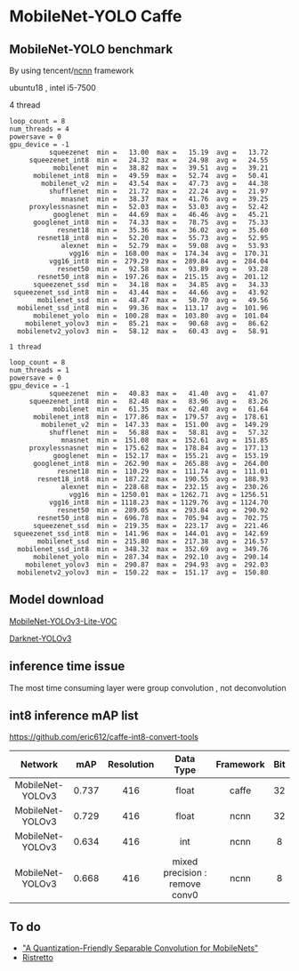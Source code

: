 # MobileNet-YOLO Caffe

## MobileNet-YOLO benchmark

By using tencent/[ncnn](https://github.com/Tencent/ncnn) framework 

ubuntu18 , intel i5-7500

4 thread

```
loop_count = 8
num_threads = 4
powersave = 0
gpu_device = -1
          squeezenet  min =   13.00  max =   15.19  avg =   13.72
     squeezenet_int8  min =   24.32  max =   24.98  avg =   24.55
           mobilenet  min =   38.82  max =   39.51  avg =   39.21
      mobilenet_int8  min =   49.59  max =   52.74  avg =   50.41
        mobilenet_v2  min =   43.54  max =   47.73  avg =   44.38
          shufflenet  min =   21.72  max =   22.24  avg =   21.97
             mnasnet  min =   38.37  max =   41.76  avg =   39.25
     proxylessnasnet  min =   52.03  max =   53.03  avg =   52.42
           googlenet  min =   44.69  max =   46.46  avg =   45.21
      googlenet_int8  min =   74.33  max =   78.75  avg =   75.33
            resnet18  min =   35.36  max =   36.02  avg =   35.60
       resnet18_int8  min =   52.20  max =   55.73  avg =   52.95
             alexnet  min =   52.79  max =   59.08  avg =   53.93
               vgg16  min =  168.00  max =  174.34  avg =  170.31
          vgg16_int8  min =  279.29  max =  289.84  avg =  284.04
            resnet50  min =   92.58  max =   93.89  avg =   93.28
       resnet50_int8  min =  197.26  max =  215.15  avg =  201.12
      squeezenet_ssd  min =   34.18  max =   34.85  avg =   34.33
 squeezenet_ssd_int8  min =   43.44  max =   44.66  avg =   43.92
       mobilenet_ssd  min =   48.47  max =   50.70  avg =   49.56
  mobilenet_ssd_int8  min =   99.36  max =  113.17  avg =  101.96
      mobilenet_yolo  min =  100.28  max =  103.80  avg =  101.04
    mobilenet_yolov3  min =   85.21  max =   90.68  avg =   86.62
  mobilenetv2_yolov3  min =   58.12  max =   60.43  avg =   58.91
```
```
1 thread

loop_count = 8
num_threads = 1
powersave = 0
gpu_device = -1
          squeezenet  min =   40.83  max =   41.40  avg =   41.07
     squeezenet_int8  min =   82.48  max =   83.96  avg =   83.26
           mobilenet  min =   61.35  max =   62.40  avg =   61.64
      mobilenet_int8  min =  177.86  max =  179.57  avg =  178.61
        mobilenet_v2  min =  147.33  max =  151.00  avg =  149.29
          shufflenet  min =   56.88  max =   58.81  avg =   57.32
             mnasnet  min =  151.08  max =  152.61  avg =  151.85
     proxylessnasnet  min =  175.62  max =  178.84  avg =  177.13
           googlenet  min =  152.17  max =  155.21  avg =  153.19
      googlenet_int8  min =  262.90  max =  265.88  avg =  264.00
            resnet18  min =  110.29  max =  111.74  avg =  111.01
       resnet18_int8  min =  187.22  max =  190.55  avg =  188.93
             alexnet  min =  228.68  max =  232.15  avg =  230.26
               vgg16  min = 1250.01  max = 1262.71  avg = 1256.51
          vgg16_int8  min = 1118.23  max = 1129.76  avg = 1124.70
            resnet50  min =  289.05  max =  293.84  avg =  290.92
       resnet50_int8  min =  696.78  max =  705.94  avg =  702.75
      squeezenet_ssd  min =  219.35  max =  223.17  avg =  221.46
 squeezenet_ssd_int8  min =  141.96  max =  144.01  avg =  142.69
       mobilenet_ssd  min =  215.80  max =  217.38  avg =  216.57
  mobilenet_ssd_int8  min =  348.32  max =  352.69  avg =  349.76
      mobilenet_yolo  min =  287.34  max =  292.10  avg =  290.14
    mobilenet_yolov3  min =  290.87  max =  294.93  avg =  292.03
  mobilenetv2_yolov3  min =  150.22  max =  151.17  avg =  150.80
```

## Model download

[MobileNet-YOLOv3-Lite-VOC](https://github.com/eric612/MobileNet-YOLO/blob/master/models/yolov3/mobilenet_yolov3_lite_deploy.caffemodel)

[Darknet-YOLOv3](https://drive.google.com/file/d/12nLE6GtmwZxDiulwdEmB3Ovj5xx18Nnh/view)

## inference time issue

The most time consuming layer were group convolution , not deconvolution

## int8 inference mAP list

https://github.com/eric612/caffe-int8-convert-tools

Network|mAP|Resolution|Data Type|Framework|Bit
:---:|:---:|:---:|:---:|:---:|:---:
MobileNet-YOLOv3|0.737|416|float|caffe|32
MobileNet-YOLOv3|0.729|416|float|ncnn|32
MobileNet-YOLOv3|0.634|416|int|ncnn|8
MobileNet-YOLOv3|0.668|416|mixed precision : remove conv0|ncnn|8

## To do

* ["A Quantization-Friendly Separable Convolution for MobileNets"](https://arxiv.org/pdf/1803.08607.pdf)
* [Ristretto ](http://lepsucd.com/?page_id=621)
